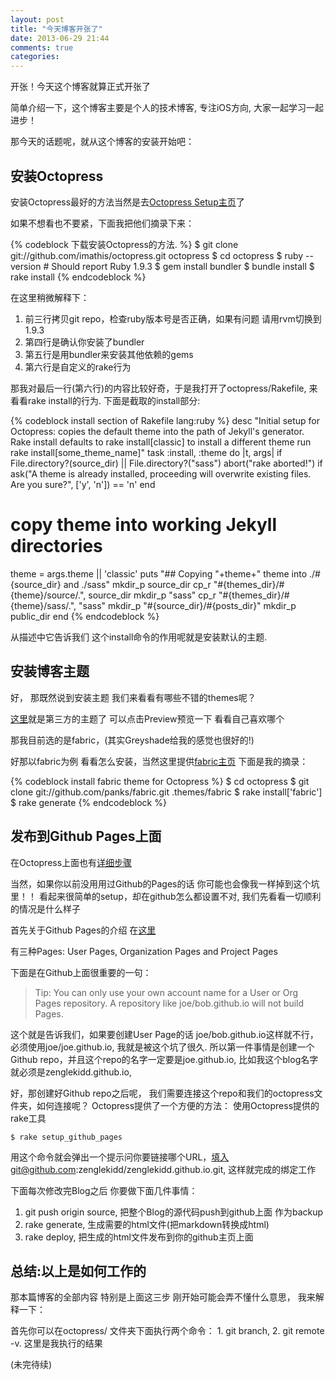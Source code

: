 ```yaml
---
layout: post
title: "今天博客开张了"
date: 2013-06-29 21:44
comments: true
categories: 
---
```


开张！今天这个博客就算正式开张了

简单介绍一下，这个博客主要是个人的技术博客, 专注iOS方向, 大家一起学习一起进步！

那今天的话题呢，就从这个博客的安装开始吧：

安装Octopress
------
安装Octopress最好的方法当然是去[Octopress Setup主页](http://octopress.org/docs/setup/)了

如果不想看也不要紧，下面我把他们摘录下来：

{% codeblock 下载安装Octopress的方法. %}
$ git clone git://github.com/imathis/octopress.git octopress
$ cd octopress 
$ ruby --version  # Should report Ruby 1.9.3
$ gem install bundler
$ bundle install
$ rake install
{% endcodeblock %}

在这里稍微解释下：

1. 前三行拷贝git repo，检查ruby版本号是否正确，如果有问题 请用rvm切换到1.9.3
2. 第四行是确认你安装了bundler
3. 第五行是用bundler来安装其他依赖的gems
4. 第六行是自定义的rake行为

那我对最后一行(第六行)的内容比较好奇，于是我打开了octopress/Rakefile, 来看看rake install的行为.
下面是截取的install部分:

{% codeblock install section of Rakefile lang:ruby %}
desc "Initial setup for Octopress: copies the default theme into the path of Jekyll's generator. Rake install defaults to rake install[classic] to install a different theme run rake install[some_theme_name]"
task :install, :theme do |t, args|
  if File.directory?(source_dir) || File.directory?("sass")
    abort("rake aborted!") if ask("A theme is already installed, proceeding will overwrite existing files. Are you sure?", ['y', 'n']) == 'n'
  end
  # copy theme into working Jekyll directories
  theme = args.theme || 'classic'
  puts "## Copying "+theme+" theme into ./#{source_dir} and ./sass"
  mkdir_p source_dir
  cp_r "#{themes_dir}/#{theme}/source/.", source_dir
  mkdir_p "sass"
  cp_r "#{themes_dir}/#{theme}/sass/.", "sass"
  mkdir_p "#{source_dir}/#{posts_dir}"
  mkdir_p public_dir
end
{% endcodeblock %}

从描述中它告诉我们 这个install命令的作用呢就是安装默认的主题.

安装博客主题
------
好， 那既然说到安装主题 我们来看看有哪些不错的themes呢？

[这里](https://github.com/imathis/octopress/wiki/3rd-Party-Octopress-Themes)就是第三方的主题了
可以点击Preview预览一下 看看自己喜欢哪个

那我目前选的是fabric，(其实Greyshade给我的感觉也很好的!)

好那以fabric为例 看看怎么安装，当然这里提供[fabric主页](https://github.com/panks/fabric)
下面是我的摘录：

{% codeblock install fabric theme for Octopress %}
$ cd octopress
$ git clone git://github.com/panks/fabric.git .themes/fabric
$ rake install['fabric']
$ rake generate
{% endcodeblock %}

发布到Github Pages上面
-----
在Octopress上面也有[详细步骤](http://octopress.org/docs/deploying/github/)

当然，如果你以前没用用过Github的Pages的话 你可能也会像我一样掉到这个坑里！！
看起来很简单的setup，却在github怎么都设置不对, 我们先看看一切顺利的情况是什么样子

首先关于Github Pages的介绍 在[这里](https://help.github.com/articles/user-organization-and-project-pages)

有三种Pages: User Pages, Organization Pages and Project Pages

下面是在Github上面很重要的一句：

> Tip: You can only use your own account name for a User or Org Pages repository. A repository like joe/bob.github.io will not build Pages.

这个就是告诉我们，如果要创建User Page的话 joe/bob.github.io这样就不行， 必须使用joe/joe.github.io, 我就是被这个坑了很久.
所以第一件事情是创建一个Github repo，并且这个repo的名字一定要是joe.github.io, 比如我这个blog名字就必须是zenglekidd.github.io,

好，那创建好Github repo之后呢， 我们需要连接这个repo和我们的octopress文件夹，如何连接呢？ Octopress提供了一个方便的方法：
使用Octopress提供的rake工具

``` 
$ rake setup_github_pages
```

用这个命令就会弹出一个提示问你要链接哪个URL，填入git@github.com:zenglekidd/zenglekidd.github.io.git, 这样就完成的绑定工作

下面每次修改完Blog之后 你要做下面几件事情：

1. git push origin source, 把整个Blog的源代码push到github上面 作为backup
2. rake generate, 生成需要的html文件(把markdown转换成html)
3. rake deploy, 把生成的html文件发布到你的github主页上面

总结:以上是如何工作的
-----
那本篇博客的全部内容 特别是上面这三步 刚开始可能会弄不懂什么意思， 我来解释一下：

首先你可以在octopress/ 文件夹下面执行两个命令： 1. git branch, 2. git remote -v.
这里是我执行的结果

(未完待续)
